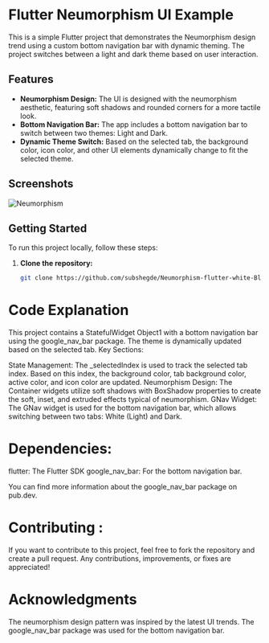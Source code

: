 # Flutter Neumorphism UI Example

This is a simple Flutter project that demonstrates the Neumorphism design trend using a custom bottom navigation bar with dynamic theming. The project switches between a light and dark theme based on user interaction.

## Features

- **Neumorphism Design:** The UI is designed with the neumorphism aesthetic, featuring soft shadows and rounded corners for a more tactile look.
- **Bottom Navigation Bar:** The app includes a bottom navigation bar to switch between two themes: Light and Dark.
- **Dynamic Theme Switch:** Based on the selected tab, the background color, icon color, and other UI elements dynamically change to fit the selected theme.

## Screenshots

![Neumorphism](https://github.com/user-attachments/assets/d0c31187-62ef-47f8-b776-13fefeb71e5b)

## Getting Started

To run this project locally, follow these steps:

1. **Clone the repository:**

   ```bash
   git clone https://github.com/subshegde/Neumorphism-flutter-white-Black-Theme.git

# Code Explanation

This project contains a StatefulWidget Object1 with a bottom navigation bar using the google_nav_bar package. The theme is dynamically updated based on the selected tab.
Key Sections:

State Management: The _selectedIndex is used to track the selected tab index. Based on this index, the background color, tab background color, active color, and icon color are updated.
Neumorphism Design: The Container widgets utilize soft shadows with BoxShadow properties to create the soft, inset, and extruded effects typical of neumorphism.
GNav Widget: The GNav widget is used for the bottom navigation bar, which allows switching between two tabs: White (Light) and Dark.

# Dependencies:
flutter: The Flutter SDK
google_nav_bar: For the bottom navigation bar.

You can find more information about the google_nav_bar package on pub.dev.

# Contributing : 
If you want to contribute to this project, feel free to fork the repository and create a pull request. Any contributions, improvements, or fixes are appreciated!

# Acknowledgments
The neumorphism design pattern was inspired by the latest UI trends.
The google_nav_bar package was used for the bottom navigation bar.

